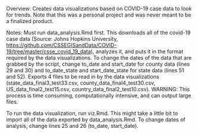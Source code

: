 Overview:
Creates data visualizations based on COVID-19 case data to look for trends. Note that this was a personal project and was never meant to be a finalized product. 

Notes:
Must run data_analysis.Rmd first. This downloads all of the covid-19 case data (Source: Johns Hopkins University, https://github.com/CSSEGISandData/COVID-19/tree/master/csse_covid_19_data), analyzes it, and puts it in the format required by the data visualizations. To change the dates of the data that are grabbed by the script, change to_date and start_date for county data (lines 29 and 30) and to_date_state and start_date_state for state data (lines 51 and 52). Exports 4 files to be read in by the data visualizations (state_data_final3_test33.csv, county_data_final4_test30.csv, US_data_final2_test15.csv, country_data_final2_test10.csv). WARNING: This process is time consuming, computationally intensive, and can output large files.

To run the data visualization, run viz.Rmd. This might take a little bit to import all of the data exported by data_analysis.Rmd. To change dates of analysis, change lines 25 and 26 (to_date, start_date).
